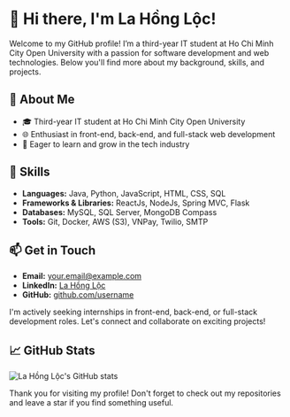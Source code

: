 # 👋 Hi there, I'm La Hồng Lộc!

Welcome to my GitHub profile! I’m a third-year IT student at Ho Chi Minh City Open University with a passion for software development and web technologies. Below you'll find more about my background, skills, and projects.

## 🚀 About Me

- 🎓 Third-year IT student at Ho Chi Minh City Open University
- 🌐 Enthusiast in front-end, back-end, and full-stack web development
- 🌟 Eager to learn and grow in the tech industry

## 🔧 Skills

- **Languages:** Java, Python, JavaScript, HTML, CSS, SQL
- **Frameworks & Libraries:** ReactJs, NodeJs, Spring MVC, Flask
- **Databases:** MySQL, SQL Server, MongoDB Compass
- **Tools:** Git, Docker, AWS (S3), VNPay, Twilio, SMTP

## 📫 Get in Touch

- **Email:** your.email@example.com
- **LinkedIn:** [La Hồng Lộc](https://www.linkedin.com/in/la-hong-loc/)
- **GitHub:** [github.com/username](https://github.com/username)

I'm actively seeking internships in front-end, back-end, or full-stack development roles. Let's connect and collaborate on exciting projects!

## 📈 GitHub Stats

![La Hồng Lộc's GitHub stats](https://github-readme-stats.vercel.app/api?username=rishavchanda&show_icons=true&theme=radical)

Thank you for visiting my profile! Don't forget to check out my repositories and leave a star if you find something useful.
